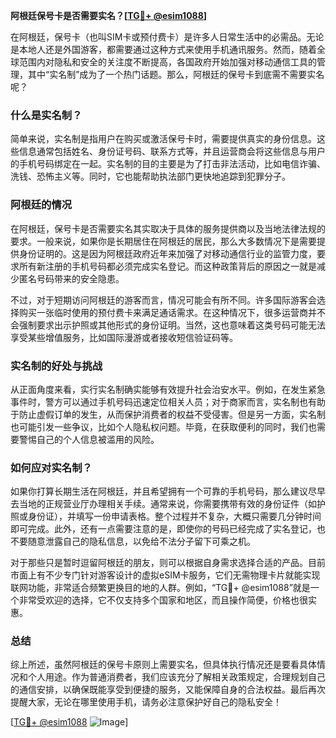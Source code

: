 **阿根廷保号卡是否需要实名？[[TG💪+ @esim1088](https://t.me/s/esim1088)]**

在阿根廷，保号卡（也叫SIM卡或预付费卡）是许多人日常生活中的必需品。无论是本地人还是外国游客，都需要通过这种方式来使用手机通讯服务。然而，随着全球范围内对隐私和安全的关注度不断提高，各国政府开始加强对移动通信工具的管理，其中“实名制”成为了一个热门话题。那么，阿根廷的保号卡到底需不需要实名呢？

### 什么是实名制？

简单来说，实名制是指用户在购买或激活保号卡时，需要提供真实的身份信息。这些信息通常包括姓名、身份证号码、联系方式等，并且运营商会将这些信息与用户的手机号码绑定在一起。实名制的目的主要是为了打击非法活动，比如电信诈骗、洗钱、恐怖主义等。同时，它也能帮助执法部门更快地追踪到犯罪分子。

### 阿根廷的情况

在阿根廷，保号卡是否需要实名其实取决于具体的服务提供商以及当地法律法规的要求。一般来说，如果你是长期居住在阿根廷的居民，那么大多数情况下是需要提供身份证明的。这是因为阿根廷政府近年来加强了对移动通信行业的监管力度，要求所有新注册的手机号码都必须完成实名登记。而这种政策背后的原因之一就是减少匿名号码带来的安全隐患。

不过，对于短期访问阿根廷的游客而言，情况可能会有所不同。许多国际游客会选择购买一张临时使用的预付费卡来满足通话需求。在这种情况下，很多运营商并不会强制要求出示护照或其他形式的身份证明。当然，这也意味着这类号码可能无法享受某些增值服务，比如国际漫游或者接收短信验证码等。

### 实名制的好处与挑战

从正面角度来看，实行实名制确实能够有效提升社会治安水平。例如，在发生紧急事件时，警方可以通过手机号码迅速定位相关人员；对于商家而言，实名制也有助于防止虚假订单的发生，从而保护消费者的权益不受侵害。但是另一方面，实名制也可能引发一些争议，比如个人隐私权问题。毕竟，在获取便利的同时，我们也需要警惕自己的个人信息被滥用的风险。

### 如何应对实名制？

如果你打算长期生活在阿根廷，并且希望拥有一个可靠的手机号码，那么建议尽早去当地的正规营业厅办理相关手续。通常来说，你需要携带有效的身份证件（如护照或身份证），并填写一份申请表格。整个过程并不复杂，大概只需要几分钟时间即可完成。此外，还有一点需要注意的是，即使你的号码已经完成了实名登记，也不要随意泄露自己的隐私信息，以免给不法分子留下可乘之机。

对于那些只是暂时逗留阿根廷的朋友，则可以根据自身需求选择合适的产品。目前市面上有不少专门针对游客设计的虚拟eSIM卡服务，它们无需物理卡片就能实现联网功能，非常适合频繁更换目的地的人群。例如，“TG💪+ @esim1088”就是一个非常受欢迎的选择，它不仅支持多个国家和地区，而且操作简便，价格也很实惠。

### 总结

综上所述，虽然阿根廷的保号卡原则上需要实名，但具体执行情况还是要看具体情况和个人用途。作为普通消费者，我们应该充分了解相关政策规定，合理规划自己的通信安排，以确保既能享受到便捷的服务，又能保障自身的合法权益。最后再次提醒大家，无论在哪里使用手机，请务必注意保护好自己的隐私安全！

[[TG💪+ @esim1088](https://t.me/s/esim1088) ![Image](https://i.postimg.cc/4NQfJmqS/Snipaste-2025-05-13-00-14-12.png)]